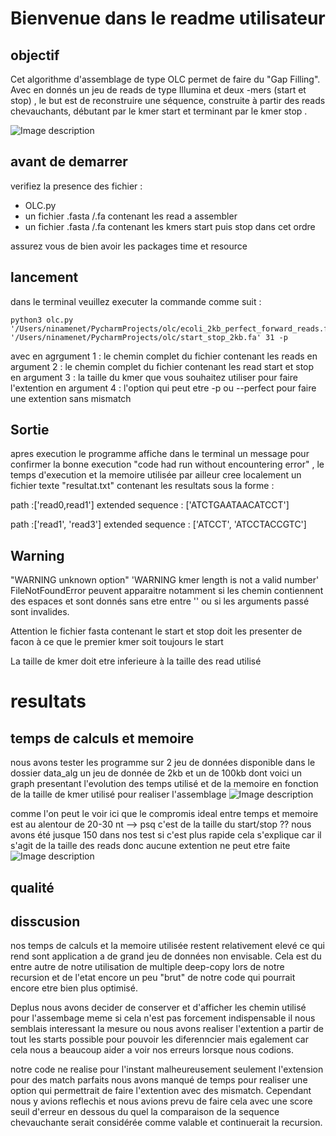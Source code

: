 # Bienvenue dans le readme utilisateur 

## objectif 

Cet algorithme d'assemblage de type OLC permet de faire du "Gap Filling".
Avec en donnés un jeu de reads de type Illumina et deux -mers (start et stop) , le but est de
reconstruire une séquence, construite à partir des reads chevauchants, débutant par le kmer start
 et terminant par le kmer stop .
 
 ![Image description](link-to-image)

## avant de demarrer

verifiez la presence des fichier :
- OLC.py
- un fichier .fasta /.fa contenant les read a assembler 
- un fichier .fasta /.fa contenant les kmers start puis stop dans cet ordre

assurez vous de bien avoir les packages time et resource

## lancement 
dans le terminal veuillez executer la commande comme suit :
```
python3 olc.py '/Users/ninamenet/PycharmProjects/olc/ecoli_2kb_perfect_forward_reads.fasta' '/Users/ninamenet/PycharmProjects/olc/start_stop_2kb.fa' 31 -p
```
avec en agrgument 1 : le chemin complet du fichier contenant les reads 
en argument 2 : le chemin complet du fichier contenant les read start et stop
en argument 3 : la taille du kmer que vous souhaitez utiliser pour faire l'extention 
en argument 4 : l'option qui peut etre -p ou --perfect pour faire une extention sans mismatch

## Sortie
apres execution le programme affiche dans le terminal un message pour confirmer la bonne execution "code had run without encountering error" , le temps d'execution et la memoire utilisée 
par ailleur cree localement un fichier texte "resultat.txt" contenant les resultats sous la forme :

path :['read0,read1']
extended sequence : ['ATCTGAATAACATCCT']

path :['read1', 'read3']
extended sequence : ['ATCCT', 'ATCCTACCGTC']

## Warning
"WARNING unknown option" 'WARNING kmer length is not a valid number' FileNotFoundError peuvent apparaitre notamment si les chemin contiennent des espaces et sont donnés sans etre entre '' ou si les arguments passé sont invalides.

Attention le fichier fasta contenant le start et stop doit les presenter de facon à ce que le premier kmer soit toujours le start 

La taille de kmer doit etre inferieure à la taille des read utilisé

# resultats

## temps de calculs et memoire
nous avons tester les programme sur 2 jeu de données disponible dans le dossier data_alg 
un jeu de donnée de 2kb et un de 100kb dont voici un graph presentant l'evolution des temps utilisé et de la memoire en fonction de la taille de kmer utilisé pour realiser l'assemblage 
![Image description](link-to-image)

comme l'on peut le voir ici que le compromis ideal entre temps et memoire est au alentour de 20-30 nt 
--> psq c'est de la taille du start/stop ?? 
nous avons été jusque 150 dans nos test si c'est plus rapide cela s'explique car il s'agit de la taille des reads donc aucune extention ne peut etre faite 
![Image description](link-to-image)

## qualité

## disscusion 
nos temps de calculs et la memoire utilisée restent relativement elevé ce qui rend sont application a de grand jeu de données non envisable.
Cela est du entre autre de notre utilisation de multiple deep-copy lors de notre recursion et de l'etat encore un peu "brut" de notre code qui pourrait encore etre bien plus optimisé.

Deplus nous avons decider de conserver et d'afficher les chemin utilisé pour l'assembage meme si cela n'est pas forcement indispensable il nous semblais interessant la mesure ou nous avons realiser l'extention a partir de tout les starts possible pour pouvoir les diferenncier mais egalement car cela nous a beaucoup aider a voir nos erreurs lorsque nous codions. 

notre code ne realise pour l'instant malheureusement seulement l'extension pour des match parfaits nous avons manqué de temps pour realiser une option qui permettrait de faire l'extention avec des mismatch. Cependant nous y avions reflechis et nous avions prevu de faire cela avec une score seuil d'erreur en dessous du quel la comparaison de la sequence chevauchante serait considérée comme valable et continuerait la recursion.





